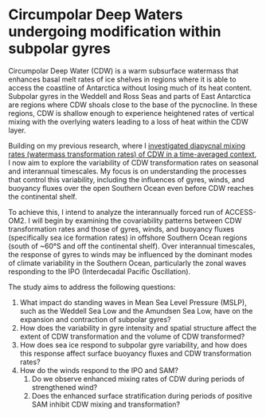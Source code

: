 # Circumpolar Deep Waters undergoing modification within subpolar gyres

Circumpolar Deep Water (CDW) is a warm subsurface watermass that enhances basal melt rates of ice shelves in regions where it is able to access the coastline of Antarctica without losing much of its heat content. Subpolar gyres in the Weddell and Ross Seas and parts of East Antarctica are regions where CDW shoals close to the base of the pycnocline. In these regions, CDW is shallow enough to experience heightened rates of vertical mixing with the overlying waters leading to a loss of heat within the CDW layer.

Building on my previous research, where I [investigated diapycnal mixing rates (watermass transformation rates) of CDW in a time-averaged context](https://doi.org/10.1029/2022JC019310), I now aim to explore the variability of CDW transformation rates on seasonal and interannual timescales. My focus is on understanding the processes that control this variability, including the influences of gyres, winds, and buoyancy fluxes over the open Southern Ocean even before CDW reaches the continental shelf.

To achieve this, I intend to analyze the interannually forced run of ACCESS-OM2. I will begin by examining the covariability patterns between CDW transformation rates and those of gyres, winds, and buoyancy fluxes (specifically sea ice formation rates) in offshore Southern Ocean regions (south of ~60°S and off the continental shelf). Over interannual timescales, the response of gyres to winds may be influenced by the dominant modes of climate variability in the Southern Ocean, particularly the zonal waves responding to the IPO (Interdecadal Pacific Oscillation). 

The study aims to address the following questions:

1. What impact do standing waves in Mean Sea Level Pressure (MSLP), such as the Weddell Sea Low and the Amundsen Sea Low, have on the expansion and contraction of subpolar gyres?
1. How does the variability in gyre intensity and spatial structure affect the extent of CDW transformation and the volume of CDW transformed?
1. How does sea ice respond to subpolar gyre variability, and how does this response affect surface buoyancy fluxes and CDW transformation rates?
1. How do the winds respond to the IPO and SAM?
   1. Do we observe enhanced mixing rates of CDW during periods of strengthened wind?
   2. Does the enhanced surface stratification during periods of positive SAM inhibit CDW mixing and transformation?


